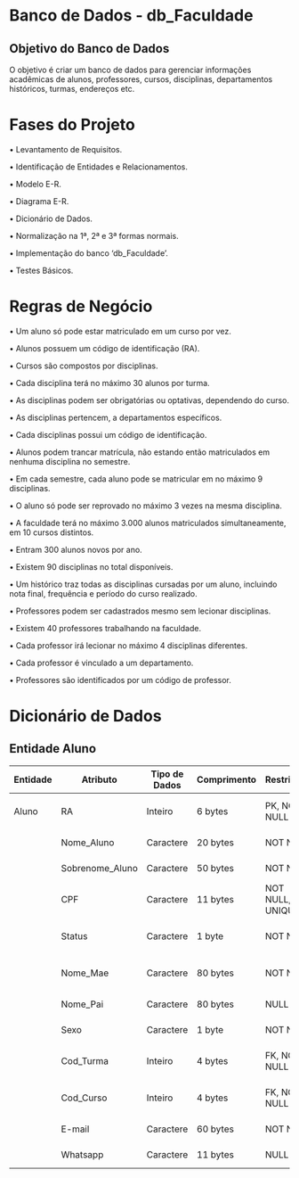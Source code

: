 # Banco de Dados - db_Faculdade

## Objetivo do Banco de Dados
O objetivo é criar um banco de dados para gerenciar informações acadêmicas de alunos, professores, cursos, disciplinas, departamentos históricos, turmas, endereços etc.


# Fases do Projeto 

• Levantamento de Requisitos.

• Identificação de Entidades e Relacionamentos.

• Modelo E-R.

• Diagrama E-R.

• Dicionário de Dados.

• Normalização na 1ª, 2ª e 3ª formas normais.

• Implementação do banco ‘db_Faculdade’.

• Testes Básicos.

# Regras de Negócio

• Um aluno só pode estar matriculado em um curso por vez.

• Alunos possuem um código de identificação (RA).

• Cursos são compostos por disciplinas.

• Cada disciplina terá no máximo 30 alunos por turma.

• As disciplinas podem ser obrigatórias ou optativas, dependendo do curso.

• As disciplinas pertencem, a departamentos específicos.

• Cada disciplinas possui um código de identificação.

• Alunos podem trancar matrícula, não estando então matriculados em nenhuma disciplina no semestre.

• Em cada semestre, cada aluno pode se matricular em no máximo 9 disciplinas.

• O aluno só pode ser reprovado no máximo 3 vezes na mesma disciplina.

• A faculdade terá no máximo 3.000 alunos matriculados simultaneamente, em 10 cursos distintos.

• Entram 300 alunos novos por ano.

• Existem 90 disciplinas no total disponíveis.

• Um histórico traz todas as disciplinas cursadas por um aluno, incluindo nota final, frequência e período do curso realizado.

• Professores podem ser cadastrados mesmo sem lecionar disciplinas.

• Existem 40 professores trabalhando na faculdade.

• Cada professor irá lecionar no máximo 4 disciplinas diferentes.

• Cada professor é vinculado a um departamento.

• Professores são identificados por um código de professor.

# Dicionário de Dados


## Entidade Aluno
| Entidade | Atributo       | Tipo de Dados| Comprimento | Restrições         | Descrição                           |
|----------|----------------|--------------|-------------|--------------------|-------------------------------------|
| Aluno    | RA             | Inteiro      | 6 bytes     | PK, NOT NULL       | Código de identificação do aluno    |
|          | Nome_Aluno     | Caractere    | 20 bytes    | NOT NULL           | Nome do aluno                       |
|          | Sobrenome_Aluno| Caractere    | 50 bytes    | NOT NULL           | Sobrenome do aluno                  |
|          | CPF            | Caractere    | 11 bytes    | NOT NULL, UNIQUE   | CPF do aluno                        |
|          | Status         | Caractere    | 1 byte      | NOT NULL           | Status da matrícula do aluno        |
|          | Nome_Mae       | Caractere    | 80 bytes    | NOT NULL           | Nome da mãe do aluno                |
|          | Nome_Pai       | Caractere    | 80 bytes    | NULL               | Nome do pai do aluno                |
|          | Sexo           | Caractere    | 1 byte      | NOT NULL           | Sexo do aluno                       |
|          | Cod_Turma      | Inteiro      | 4 bytes     | FK, NOT NULL       | Código de identificação da turma    |
|          | Cod_Curso      | Inteiro      | 4 bytes     | FK, NOT NULL       | Código de identificação do curso    |
|          | E-mail         | Caractere    | 60 bytes    | NOT NULL           | E-mail do aluno                     |
|          | Whatsapp       | Caractere    | 11 bytes    | NULL               | Whatsapp do aluno                   |
